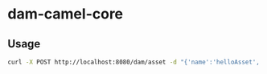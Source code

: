 dam-camel-core
==============

## Usage
```bash
curl -X POST http://localhost:8080/dam/asset -d "{'name':'helloAsset', 'contentUrl':'https://farm8.staticflickr.com/7336/11770504415_a3304be7d7_o_d.jpg'}" -H "Content-Type: application/json"                    
```